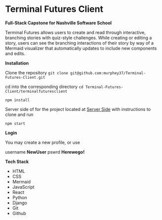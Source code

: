 # Terminal Futures Client

**Full-Stack Capstone for Nashville Software School**

Terminal Futures allows users to create and read through interactive, branching stories with quiz-style challenges. While creating or editing a story, users can see the branching interactions of their story by way of a Mermaid visualizer that automatically updates to include new components and edits.

**Installation**


Clone the repository `git clone git@github.com:murphey37/Terminal-Futures-Client.git`

cd into the corresponding directory `cd Terminal-Futures-Client/terminalfuturesclient`

`npm install`

Server side of for the project located at [Server Side](https://github.com/murphey37/Terminal-Futures-Server) with instructions to clone and run

`npm start`

**Login**


You may create a new profile, or use

username **NewUser** 
pswrd **Herewego!**


**Tech Stack**

- HTML
- CSS
- Mermaid
- JavaScript
- React
- Python
- Django
- Git
- Github
